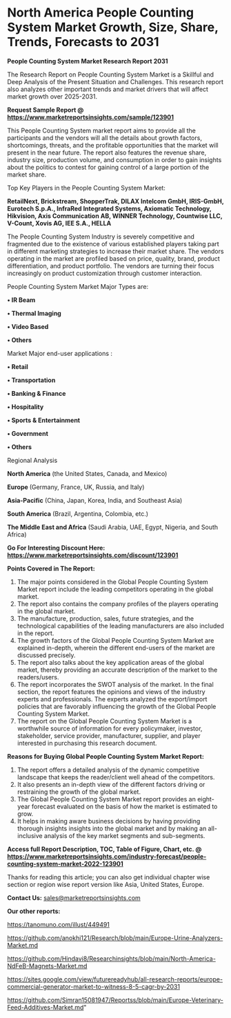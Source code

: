 # North America People Counting System Market Growth, Size, Share, Trends, Forecasts to 2031

<strong>People Counting System Market Research Report 2031</strong>

The Research Report on People Counting System Market is a Skillful and Deep Analysis of the Present Situation and Challenges. This research report also analyzes other important trends and market drivers that will affect market growth over 2025-2031.

<strong>Request Sample Report @ <a href=https://www.marketreportsinsights.com/sample/123901>https://www.marketreportsinsights.com/sample/123901</a></strong>

This People Counting System market report aims to provide all the participants and the vendors will all the details about growth factors, shortcomings, threats, and the profitable opportunities that the market will present in the near future. The report also features the revenue share, industry size, production volume, and consumption in order to gain insights about the politics to contest for gaining control of a large portion of the market share.

Top Key Players in the People Counting System Market:

<strong>RetailNext, Brickstream, ShopperTrak, DILAX Intelcom GmbH, IRIS-GmbH, Eurotech S.p.A., InfraRed Integrated Systems, Axiomatic Technology, Hikvision, Axis Communication AB, WINNER Technology, Countwise LLC, V-Count, Xovis AG, IEE S.A., HELLA</strong>

The People Counting System Industry is severely competitive and fragmented due to the existence of various established players taking part in different marketing strategies to increase their market share. The vendors operating in the market are profiled based on price, quality, brand, product differentiation, and product portfolio. The vendors are turning their focus increasingly on product customization through customer interaction.

People Counting System Market Major Types are:

<strong>• IR Beam

• Thermal Imaging

• Video Based

• Others</strong>

Market Major end-user applications :

<strong>• Retail

• Transportation

• Banking & Finance

• Hospitality

• Sports & Entertainment

• Government

• Others</strong>

Regional Analysis

</u><strong><b>North America</b></strong> (the United States, Canada, and Mexico)

<strong><b>Europe </b></strong>(Germany, France, UK, Russia, and Italy)

<strong><b>Asia-Pacific</b></strong> (China, Japan, Korea, India, and Southeast Asia)

<strong><b>South America</b></strong> (Brazil, Argentina, Colombia, etc.)

<strong><b>The Middle East and Africa</b></strong> (Saudi Arabia, UAE, Egypt, Nigeria, and South Africa)

<strong>Go For Interesting Discount Here: <a href=https://www.marketreportsinsights.com/discount/123901>https://www.marketreportsinsights.com/discount/123901</a></strong>

<strong>Points Covered in The Report:</strong>
<ol>
  <li>The major points considered in the Global People Counting System Market report include the leading competitors operating in the global market.</li>
  <li>The report also contains the company profiles of the players operating in the global market.</li>
  <li>The manufacture, production, sales, future strategies, and the technological capabilities of the leading manufacturers are also included in the report.</li>
  <li>The growth factors of the Global People Counting System Market are explained in-depth, wherein the different end-users of the market are discussed precisely.</li>
  <li>The report also talks about the key application areas of the global market, thereby providing an accurate description of the market to the readers/users.</li>
  <li>The report incorporates the SWOT analysis of the market. In the final section, the report features the opinions and views of the industry experts and professionals. The experts analyzed the export/import policies that are favorably influencing the growth of the Global People Counting System Market.</li>
  <li>The report on the Global People Counting System Market is a worthwhile source of information for every policymaker, investor, stakeholder, service provider, manufacturer, supplier, and player interested in purchasing this research document.</li>
</ol>
<strong>Reasons for Buying Global People Counting System Market Report:</strong>

<ol>
  <li>The report offers a detailed analysis of the dynamic competitive landscape that keeps the reader/client well ahead of the competitors.</li>
  <li>It also presents an in-depth view of the different factors driving or restraining the growth of the global market.</li>
  <li>The Global People Counting System Market report provides an eight-year forecast evaluated on the basis of how the market is estimated to grow.</li>
  <li>It helps in making aware business decisions by having providing thorough insights insights into the global market and by making an all-inclusive analysis of the key market segments and sub-segments.</li>
</ol>
<strong>Access full Report Description, TOC, Table of Figure, Chart, etc. @ <a href=https://www.marketreportsinsights.com/industry-forecast/people-counting-system-market-2022-123901>https://www.marketreportsinsights.com/industry-forecast/people-counting-system-market-2022-123901</a></strong>


Thanks for reading this article; you can also get individual chapter wise section or region wise report version like Asia, United States, Europe.

<strong>Contact Us:</strong>
sales@marketreportsinsights.com

<strong>Our other reports:</strong>

<a href=https://tanomuno.com/illust/449491>https://tanomuno.com/illust/449491</a>

<a href=https://github.com/anokhi121/Research/blob/main/Europe-Urine-Analyzers-Market.md>https://github.com/anokhi121/Research/blob/main/Europe-Urine-Analyzers-Market.md</a>

<a href=https://github.com/Hindavi8/Researchinsights/blob/main/North-America-NdFeB-Magnets-Market.md>https://github.com/Hindavi8/Researchinsights/blob/main/North-America-NdFeB-Magnets-Market.md</a>

<a href=https://sites.google.com/view/futurereadyhub/all-research-reports/europe-commercial-generator-market-to-witness-8-5-cagr-by-2031>https://sites.google.com/view/futurereadyhub/all-research-reports/europe-commercial-generator-market-to-witness-8-5-cagr-by-2031</a>

<a href=https://github.com/Simran15081947/Reportss/blob/main/Europe-Veterinary-Feed-Additives-Market.md>https://github.com/Simran15081947/Reportss/blob/main/Europe-Veterinary-Feed-Additives-Market.md</a>"

